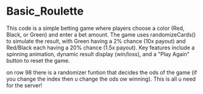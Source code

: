 ﻿# Basic_Roulette
This code is a simple betting game where players choose a color (Red, Black, or Green) and enter a bet amount. The game uses randomizeCards() to simulate the result, with Green having a 2% chance (10x payout) and Red/Black each having a 20% chance (1.5x payout). Key features include a spinning animation, dynamic result display (win/loss), and a "Play Again" button to reset the game.



on row 98 there is a randomizer funtion that decides the ods of the game (if you change the index then u change the ods ow winning). This is all u need for the server!
